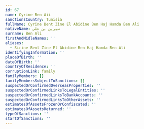 ```yaml
---
id: 67
name: Cyrine Ben Aii
sanctionsCountry: Tunisia
fullName: Cyrine Bent Zine El Abidine Ben Haj Hamda Ben Ali
nativeName: سيرين بن علي
surname: Ben Ali
firstAndMidleNames: ''
aliases:
  - Sirine Bent Zine El Abidine Ben Haj Hamda Ben Ali
identifyingInformation: ''
placeOfBirth: ''
dateOfBirth: ''
countryOfResidence: ''
corruptionLink: family
familyMembers: []
familyMembersSubjectToSanctions: []
suspectedOrConfirmedOverseasProperties: ''
suspectedOrConfirmedLinksToLegalEntities: ''
suspectedOrConfirmedLinksToBankAccounts: ''
suspectedOrConfirmedLinksToOtherAssets: ''
estimatesOfAssetsFrozenOrConfiscated: ''
estimatesOfAssetsReturned: ''
typeOfSanctions: ''
startOfSanctions: ''
---
```

  
